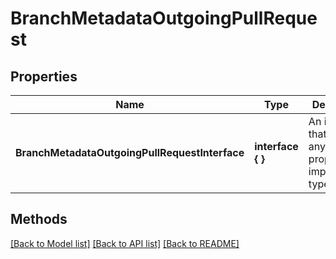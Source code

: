 # BranchMetadataOutgoingPullRequest

## Properties

Name | Type | Description | Notes
------------ | ------------- | ------------- | -------------
**BranchMetadataOutgoingPullRequestInterface** | **interface {  }** | An interface that can hold any of the proper implementing types |

## Methods


[[Back to Model list]](../README.md#documentation-for-models) [[Back to API list]](../README.md#documentation-for-api-endpoints) [[Back to README]](../README.md)


